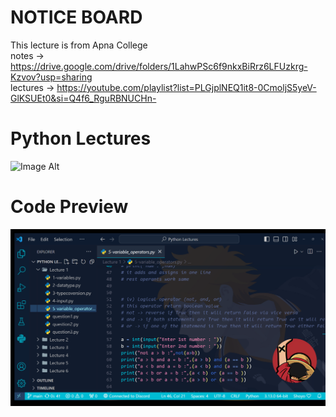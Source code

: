 # NOTICE BOARD
This lecture is from Apna College
<br>
notes -> https://drive.google.com/drive/folders/1LahwPSc6f9nkxBiRrz6LFUzkrg-Kzvov?usp=sharing
<br>
lectures -> https://youtube.com/playlist?list=PLGjplNEQ1it8-0CmoljS5yeV-GlKSUEt0&si=Q4f6_RguRBNUCHn-

# Python Lectures
![Image Alt]([https://github.com/rishizip/python-lectures/blob/d19440528f19814c23666fd2a69f225b16c5d2ba/python.jpg](https://github.com/rishizip/python-lectures/blob/fd557668bc819e6c3fa51214c61f256334cbf363/PYTHON.png))

# Code Preview
![Image Alt](https://github.com/rishizip/python-lectures/blob/b69cf6aaa1189615b2723ed16a26a97285ec9891/Untitled%20design.png)
